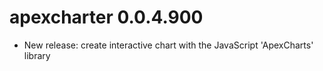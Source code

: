 apexcharter 0.0.4.900
==================

* New release:  create interactive chart with the JavaScript 'ApexCharts' library

